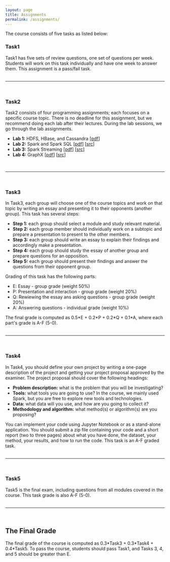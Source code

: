 ```yaml
---
layout: page
title: Assignments 
permalink: /assignments/
---
```

<p align="justify">
The course consists of five tasks as listed below:
<br>
<h3>Task1</h3>
Task1 has five sets of review questions, one set of questions per week. Students will work on this task individually and have one week to answer them. This assignment is a pass/fail task.<br>
<br>
<hr>
<br>
<h3>Task2</h3>
Task2 consists of four programming assignments; each focuses on a specific course topic. There is no deadline for this assignment, but we recommend doing each lab after their lectures. During the lab sessions, we go through the lab assignments.<br>
<ul>
<li><b>Lab 1:</b> HDFS, HBase, and Cassandra [<a href="/labs/lab1.pdf">pdf</a>]</li>
<li><b>Lab 2:</b> Spark and Spark SQL [<a href="/labs/lab2.pdf">pdf</a>] [<a href="https://www.dropbox.com/s/jrtoftu5ovjg7vk/lab2_src.zip?dl=0">src</a>]</li>
<li><b>Lab 3:</b> Spark Streaming [<a href="/labs/lab3.pdf">pdf</a>] [<a href="https://www.dropbox.com/s/3cf4lnozyn7jkw8/lab3_src.zip?dl=0">src</a>]</li>
<li><b>Lab 4:</b> GraphX [<a href="/labs/lab4.pdf">pdf</a>] [<a href="https://www.dropbox.com/s/jph3dlsfvcrl1iz/lab4_src.zip?dl=0">src</a>]</li>
</ul>
<br>
<hr>
<br>
<h3>Task3</h3>
In Task3, each group will choose one of the course topics and work on that topic by writing an essay and presenting it to their opponents (another group). This task has several steps:
<ul>
<li><b>Step 1:</b> each group should select a module and study relevant material.</li>
<li><b>Step 2:</b> each group member should individually work on a subtopic and prepare a presentation to present to the other members.</li>
<li><b>Step 3:</b> each group should write an essay to explain their findings and accordingly make a presentation.</li>
<li><b>Step 4:</b> each group should study the essay of another group and prepare questions for an opposition.</li>
<li><b>Step 5:</b> each group should present their findings and answer the questions from their opponent group.</li>
</ul>
Grading of this task has the following parts:
<ul>
<li>E: Essay - group grade (weight 50%)</li>
<li>P: Presentation and interaction - group grade (weight 20%)</li>
<li>Q: Rewiewing the essay ans asking questions - group grade (weight 20%)</li>
<li>A: Answering questions - individual grade (weight 10%)</li>
</ul>
The final grade is computed as 0.5*E + 0.2*P + 0.2*Q + 0.1*A, where each part's grade is A-F (5-0).
<br><br>
<hr>
<br>
<h3>Task4</h3>
In Task4, you should define your own project by writing a one-page description of the project and getting your project proposal approved by the examiner. The project proposal should cover the following headings:
<ul>
<li><b>Problem description:</b> what is the problem that you will be investigating?</li>
<li><b>Tools:</b> what tools you are going to use? In the course, we mainly used Spark, but you are free to explore new tools and technologies.</li>
<li><b>Data:</b> what data will you use, and how are you going to collect it?</li>
<li><b>Methodology and algorithm:</b> what method(s) or algorithm(s) are you proposing?</li>
</ul>
You can implement your code using Jupyter Notebook or as a stand-alone application. You should submit a zip file containing your code and a short report (two to three pages) about what you have done, the dataset, your method, your results, and how to run the code. This task is an
A-F graded task.
<br><br>
<hr>
<br>
<h3>Task5</h3>
Task5 is the final exam, including questions from all modules covered in the course. This task grade is also A-F (5-0).
<br>
<br>
<hr>
<br>
<h2>The Final Grade</h2>
The final grade of the course is computed as 0.3*Task3 + 0.3*Task4 + 0.4*Task5. To pass the course, students should pass Task1, and Tasks 3, 4, and 5 should be greater than E.
